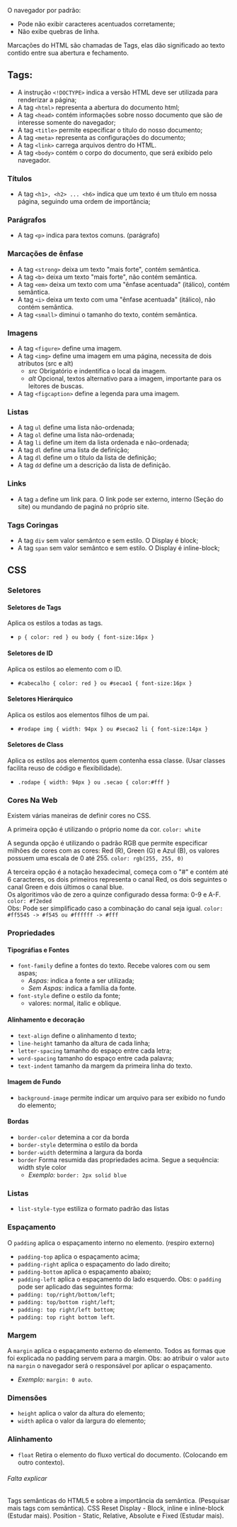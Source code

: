 O navegador por padrão:

- Pode não exibir caracteres acentuados corretamente;
- Não exibe quebras de linha.

Marcações do HTML são chamadas de Tags, elas dão significado ao texto contido entre sua abertura e fechamento.

## Tags:

- A instrução `<!DOCTYPE>` indica a versão HTML deve ser utilizada para renderizar a página;
- A tag `<html>` representa a abertura do documento html;
- A tag `<head>` contém informações sobre nosso documento que são de interesse somente do navegador;
- A tag `<title>` permite especificar o título do nosso documento;
- A tag `<meta>` representa as configurações do documento;
- A tag `<link>` carrega arquivos dentro do HTML.
- A tag `<body>` contém o corpo do documento, que será exibido pelo navegador.

### Títulos

- A tag `<h1>, <h2> ... <h6>` indica que um texto é um título em nossa página, seguindo uma ordem de importância;

### Parágrafos

- A tag `<p>` indica para textos comuns. (parágrafo)

### Marcações de ênfase

- A tag `<strong>` deixa um texto "mais forte", contém semântica.
- A tag `<b>` deixa um texto "mais forte", não contém semântica.
- A tag `<em>` deixa um texto com uma "ênfase acentuada" (itálico), contém semântica.
- A tag `<i>` deixa um texto com uma "ênfase acentuada" (itálico), não contém semântica.
- A tag `<small>` diminui o tamanho do texto, contém semântica.

### Imagens

- A tag `<figure>` define uma imagem.
- A tag `<img>` define uma imagem em uma página, necessita de dois atributos (src e alt)
  - _src_ Obrigatório e indentifica o local da imagem.
  - _alt_ Opcional, textos alternativo para a imagem, importante para os leitores de buscas.
- A tag `<figcaption>` define a legenda para uma imagem.

### Listas

- A tag `ul` define uma lista não-ordenada;
- A tag `ol` define uma lista não-ordenada;
- A tag `li` define um item da lista ordenada e não-ordenada;
- A tag `dl` define uma lista de definição;
- A tag `dl` define um o título da lista de definição;
- A tag `dd` define um a descrição da lista de definição.

### Links

- A tag `a` define um link para. O link pode ser externo, interno (Seção do site) ou mundando de paginá no próprio site.

### Tags Coringas

- A tag `div` sem valor semântco e sem estilo. O Display é block;
- A tag `span` sem valor semântco e sem estilo. O Display é inline-block;

## CSS

### Seletores

#### Seletores de Tags

Aplica os estilos a todas as tags.

- `p { color: red } ou body { font-size:16px }`

#### Seletores de ID

Aplica os estilos ao elemento com o ID.

- `#cabecalho { color: red } ou #secao1 { font-size:16px }`

#### Seletores Hierárquico

Aplica os estilos aos elementos filhos de um pai.

- `#rodape img { width: 94px } ou #secao2 li { font-size:14px }`

#### Seletores de Class

Aplica os estilos aos elementos quem contenha essa classe. (Usar classes facilita reuso de código e flexibilidade).

- `.rodape { width: 94px } ou .secao { color:#fff }`

### Cores Na Web

Existem várias maneiras de definir cores no CSS.

A primeira opção é utilizando o próprio nome da cor. `color: white`

A segunda opção é utilizando o padrão RGB que permite especificar milhões de cores com as cores: Red (R), Green (G) e Azul (B), os valores possuem uma escala de 0 até 255. `color: rgb(255, 255, 0)`

A terceira opção é a notação hexadecimal, começa com o "#" e contém até 6 caracteres, os dois primeiros representa o canal Red, os dois seguintes o canal Green e dois últimos o canal blue.\
 Os algoritimos vão de zero a quinze configurado dessa forma: 0-9 e A-F. `color: #f2eded`\
 Obs: Pode ser simplificado caso a combinação do canal seja igual. `color: #ff5545 -> #f545 ou #ffffff -> #fff`

### Propriedades

#### Tipográfias e Fontes

- `font-family` define a fontes do texto. Recebe valores com ou sem aspas;
  - _Aspas:_ indica a fonte a ser utilizada;
  - _Sem Aspas:_ indica a família da fonte.
- `font-style` define o estilo da fonte;
  - valores: normal, italic e oblique.

#### Alinhamento e decoração

- `text-align` define o alinhamento d texto;
- `line-height` tamanho da altura de cada linha;
- `letter-spacing` tamanho do espaço entre cada letra;
- `word-spacing` tamanho do espaço entre cada palavra;
- `text-indent` tamanho da margem da primeira linha do texto.

#### Imagem de Fundo

- `background-image` permite indicar um arquivo para ser exibido no fundo do elemento;

#### Bordas

- `border-color` detemina a cor da borda
- `border-style` determina o estilo da borda
- `border-width` determina a largura da borda
- `border` Forma resumida das propriedades acima. Segue a sequência: width style color
  - _Exemplo:_ `border: 2px solid blue`

### Listas

- `list-style-type` estiliza o formato padrão das listas

### Espaçamento

O `padding` aplica o espaçamento interno no elemento. (respiro externo)

- `padding-top` aplica o espaçamento acima;
- `padding-right` aplica o espaçamento do lado direito;
- `padding-bottom` aplica o espaçamento abaixo;
- `padding-left` aplica o espaçamento do lado esquerdo.
  Obs: o `padding` pode ser aplicado das seguintes forma:
- `padding: top/right/bottom/left`;
- `padding: top/bottom right/left`;
- `padding: top right/left bottom`;
- `padding: top right bottom left`.

### Margem

A `margin` aplica o espaçamento externo do elemento.
Todos as formas que foi explicada no padding servem para a margin.
Obs: ao atribuir o valor `auto` na `margin` o navegador será o responsável por aplicar o espaçamento.

- _Exemplo:_ `margin: 0 auto`.

### Dimensões

- `height` aplica o valor da altura do elemento;
- `width` aplica o valor da largura do elemento;

### Alinhamento

- `float` Retira o elemento do fluxo vertical do documento. (Colocando em outro contexto).

###### Falta explicar

Tags semânticas do HTML5 e sobre a importância da semântica. (Pesquisar mais tags com semântica).
CSS Reset
Display - Block, inline e inline-block (Estudar mais).
Position - Static, Relative, Absolute e Fixed (Estudar mais).
